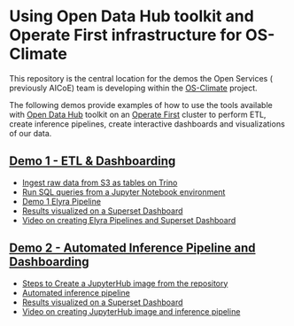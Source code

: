 # Using Open Data Hub toolkit and Operate First infrastructure for OS-Climate

This repository is the central location for the demos the Open Services ( previously AICoE) team is developing within the [OS-Climate](https://github.com/os-climate) project.

The following demos provide examples of how to use the tools available with [Open Data Hub](https://opendatahub.io/) toolkit on an [Operate First](https://www.operate-first.cloud/) cluster to perform ETL, create inference pipelines, create interactive dashboards and visualizations of our data.

## [Demo 1 - ETL & Dashboarding](notebooks/demo1/README.md)

* [Ingest raw data from S3 as tables on Trino](notebooks/demo1/demo1-create-tables.ipynb)
* [Run SQL queries from a Jupyter Notebook environment](notebooks/demo1/demo1-join-tables.ipynb)
* [Demo 1 Elyra Pipeline](https://github.com/os-climate/aicoe-osc-demo/blob/master/notebooks/demo1/demo1.pipeline)
* [Results visualized on a Superset Dashboard](https://superset-secure-odh-superset.apps.odh-cl1.apps.os-climate.org/superset/dashboard/3)
* [Video on creating Elyra Pipelines and Superset Dashboard](https://youtu.be/TFgsR7UlcHA)


## [Demo 2 - Automated Inference Pipeline and Dashboarding](notebooks/demo2/README.md)

* [Steps to Create a JupyterHub image from the repository](notebooks/demo2/README.md#jupyterhub-image-setup-aicoe-ci-thoth)
* [Automated inference pipeline](https://github.com/os-climate/aicoe-osc-demo/blob/master/notebooks/demo2/inference.pipeline)
* [Results visualized on a Superset Dashboard](https://superset-secure-odh-superset.apps.odh-cl1.apps.os-climate.org/superset/dashboard/15)
* [Video on creating JupyterHub image and inference pipeline](https://youtu.be/lGeT615YNlM)
